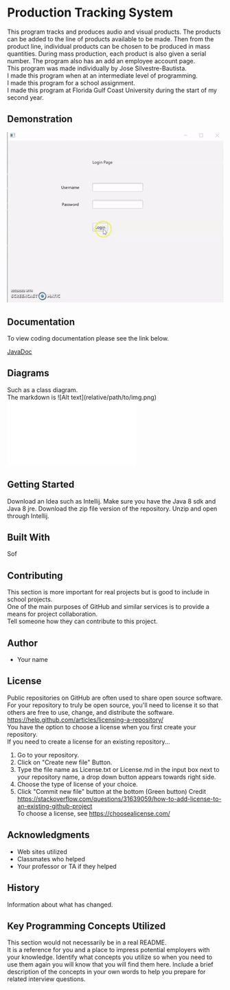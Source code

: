 # Production Tracking System


This program tracks and produces audio and visual products. The products can be added to the line of products available to be made. Then from the product line, individual products can be chosen to be produced in mass quantities. During mass production, each product is also given a serial number. The program also has an add an employee account page. <br />
This program was made individually by Jose Silvestre-Bautista.<br />
I made this program when at an intermediate level of programming.<br />
I made this program for a school assignment.<br />
I made this program at Florida Gulf Coast University during the start of my second year. <br /> 

## Demonstration

![](ezgif.com-video-to-gif.gif) 

## Documentation

To view coding documentation please see the link below.

[JavaDoc](https://josesilvestrebautista.github.io/ProductionTrackingSystem/)

## Diagrams

Such as a class diagram. <br /> 
The markdown is  \!\[Alt text\]\(relative/path/to/img.png) <br />
 ![Sample Image](ProductionTrackingSystem/blob/master/FinalDiagram.pdf)

## Getting Started

Download an Idea such as Intellij. Make sure you have the Java 8 sdk and Java 8 jre.
Download the zip file version of the repository. Unzip and open through Intellij.

## Built With

Sof

## Contributing

This section is more important for real projects but is good to include in school projects. <br />
One of the main purposes of GitHub and similar services is to provide a means for project collaboration. <br />
Tell someone how they can contribute to this project.

## Author

* Your name

## License

Public repositories on GitHub are often used to share open source software. For your repository to truly be open source, you'll need to license it so that others are free to use, change, and distribute the software. https://help.github.com/articles/licensing-a-repository/ <br />
You have the option to choose a license when you first create your repository. </br>
If you need to create a license for an existing repository...
1. Go to your repository.
2. Click on "Create new file" Button.
3. Type the file name as License.txt or License.md in the input box next to your repository name, a drop down button appears towards right side.
4. Choose the type of license of your choice.
5. Click "Commit new file" button at the bottom (Green button)
Credit https://stackoverflow.com/questions/31639059/how-to-add-license-to-an-existing-github-project <br />
To choose a license, see https://choosealicense.com/ 

## Acknowledgments

* Web sites utilized
* Classmates who helped
* Your professor or TA if they helped

## History

Information about what has changed. 

## Key Programming Concepts Utilized

This section would not necessarily be in a real README.  <br />
It is a reference for you and a place to impress potential employers with your knowledge. 
Identify what concepts you utilize so when you need to use them again you will know that you will find them here. Include a brief description of the concepts in your own words to help you prepare for related interview questions. 
